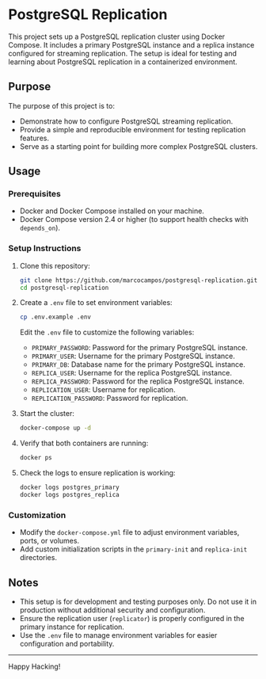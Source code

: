 # PostgreSQL Replication

This project sets up a PostgreSQL replication cluster using Docker Compose. It includes a primary PostgreSQL instance and a replica instance configured for streaming replication. The setup is ideal for testing and learning about PostgreSQL replication in a containerized environment.

## Purpose

The purpose of this project is to:
- Demonstrate how to configure PostgreSQL streaming replication.
- Provide a simple and reproducible environment for testing replication features.
- Serve as a starting point for building more complex PostgreSQL clusters.

## Usage

### Prerequisites
- Docker and Docker Compose installed on your machine.
- Docker Compose version 2.4 or higher (to support health checks with `depends_on`).

### Setup Instructions
1. Clone this repository:
   ```bash
   git clone https://github.com/marcocampos/postgresql-replication.git
   cd postgresql-replication
   ```

2. Create a `.env` file to set environment variables:
   ```bash
   cp .env.example .env
   ```
   Edit the `.env` file to customize the following variables:
   - `PRIMARY_PASSWORD`: Password for the primary PostgreSQL instance.
   - `PRIMARY_USER`: Username for the primary PostgreSQL instance.
   - `PRIMARY_DB`: Database name for the primary PostgreSQL instance.
   - `REPLICA_USER`: Username for the replica PostgreSQL instance.
   - `REPLICA_PASSWORD`: Password for the replica PostgreSQL instance.
   - `REPLICATION_USER`: Username for replication.
   - `REPLICATION_PASSWORD`: Password for replication.

3. Start the cluster:
   ```bash
   docker-compose up -d
   ```

4. Verify that both containers are running:
   ```bash
   docker ps
   ```

5. Check the logs to ensure replication is working:
   ```bash
   docker logs postgres_primary
   docker logs postgres_replica
   ```

### Customization
- Modify the `docker-compose.yml` file to adjust environment variables, ports, or volumes.
- Add custom initialization scripts in the `primary-init` and `replica-init` directories.

## Notes
- This setup is for development and testing purposes only. Do not use it in production without additional security and configuration.
- Ensure the replication user (`replicator`) is properly configured in the primary instance for replication.
- Use the `.env` file to manage environment variables for easier configuration and portability.
---

Happy Hacking!
